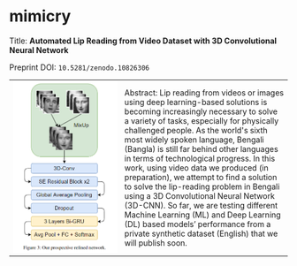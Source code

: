 # mimicry

Title: **Automated Lip Reading from Video Dataset with 3D Convolutional Neural Network**

Preprint DOI: `10.5281/zenodo.10826306`

<table >
<tr>
</tr>
<tr>
<td width="40%">
<img src="assets/model.png" alt="summary_tab">
<!-- ![summary_tab](assets/model.png) -->
</td>
<td width="60%">
Abstract: Lip reading from videos or images using deep learning-based solutions is becoming increasingly necessary to solve a variety of tasks, especially for physically challenged people. As the world's sixth most widely spoken language, Bengali (Bangla) is still far behind other languages in terms of technological progress. In this work,  using video data we produced (in preparation), we attempt to find a solution to solve the lip-reading problem in Bengali using a 3D Convolutional Neural Network (3D-CNN). 
So far, we are testing different Machine Learning (ML) and Deep Learning (DL) based models’ performance from a private synthetic dataset (English) that we will publish soon. 
</td>
</tr>
</table>





